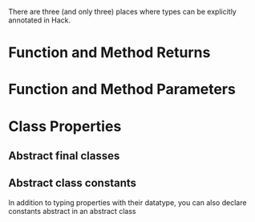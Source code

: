 There are three (and only three) places where types can be explicitly annotated in Hack.

# Function and Method Returns

# Function and Method Parameters

# Class Properties

## Abstract final classes

## Abstract class constants

In addition to typing properties with their datatype, you can also declare constants abstract in an abstract class
